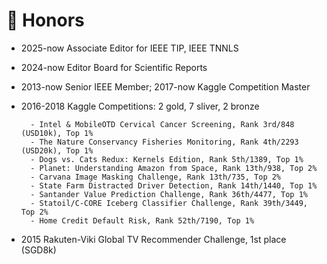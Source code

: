 # 🥇 Honors
- 2025-now Associate Editor for IEEE TIP, IEEE TNNLS
- 2024-now Editor Board for Scientific Reports
- 2013-now Senior IEEE Member; 2017-now Kaggle Competition Master
- 2016-2018 Kaggle Competitions: 2 gold, 7 sliver, 2 bronze
  
        - Intel & MobileOTD Cervical Cancer Screening, Rank 3rd/848 (USD10k), Top 1%
        - The Nature Conservancy Fisheries Monitoring, Rank 4th/2293 (USD20k), Top 1%
        - Dogs vs. Cats Redux: Kernels Edition, Rank 5th/1389, Top 1%
        - Planet: Understanding Amazon from Space, Rank 13th/938, Top 2%
        - Carvana Image Masking Challenge, Rank 13th/735, Top 2%
        - State Farm Distracted Driver Detection, Rank 14th/1440, Top 1%
        - Santander Value Prediction Challenge, Rank 36th/4477, Top 1%
        - Statoil/C-CORE Iceberg Classifier Challenge, Rank 39th/3449, Top 2%
        - Home Credit Default Risk, Rank 52th/7190, Top 1%
         
- 2015    Rakuten-Viki Global TV Recommender Challenge, 1st place (SGD8k)

